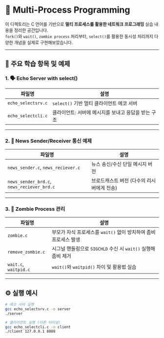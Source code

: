 # 👥 Multi-Process Programming

이 디렉토리는 C 언어를 기반으로 **멀티 프로세스를 활용한 네트워크 프로그래밍** 실습 내용을 정리한 공간입니다.  
`fork()`와 `wait()`, `zombie process` 처리부터, `select()`를 활용한 동시성 처리까지 다양한 개념을 실제로 구현해보았습니다.

---

## 📌 주요 학습 항목 및 예제

### 1. 🗣 Echo Server with select()

| 파일명 | 설명 |
|--------|------|
| `echo_selectsrv.c` | `select()` 기반 멀티 클라이언트 에코 서버 |
| `echo_selectcli.c` | 클라이언트: 서버에 메시지를 보내고 응답을 받는 구조 |

---

### 2. 📰 News Sender/Receiver 통신 예제

| 파일명 | 설명 |
|--------|------|
| `news_sender.c`, `news_reciever.c` | 뉴스 송신/수신 단일 메시지 버전 |
| `news_sender_brd.c`, `news_reciever_brd.c` | 브로드캐스트 버전 (다수의 리시버에게 전송) |

---

### 3. 🧟 Zombie Process 관리

| 파일명 | 설명 |
|--------|------|
| `zombie.c` | 부모가 자식 프로세스를 `wait()` 없이 방치하여 좀비 프로세스 발생 |
| `remove_zombie.c` | 시그널 핸들링으로 `SIGCHLD` 수신 시 `wait()` 실행해 좀비 제거 |
| `wait.c`, `waitpid.c` | `wait()`와 `waitpid()` 차이 및 활용법 실습 |

---

## ⚙️ 실행 예시

```bash
# 에코 서버 실행
gcc echo_selectsrv.c -o server
./server

# 클라이언트 실행 (다른 터미널)
gcc echo_selectcli.c -o client
./client 127.0.0.1 8888
